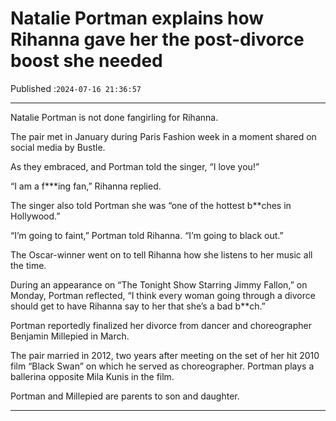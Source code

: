 # Natalie Portman explains how Rihanna gave her the post-divorce boost she needed

Published :`2024-07-16 21:36:57`

---

Natalie Portman is not done fangirling for Rihanna.

The pair met in January during Paris Fashion week in a moment shared on social media by Bustle.

As they embraced, and Portman told the singer, “I love you!”

“I am a f***ing fan,” Rihanna replied.

The singer also told Portman she was “one of the hottest b**ches in Hollywood.”

“I’m going to faint,” Portman told Rihanna. “I’m going to black out.”

The Oscar-winner went on to tell Rihanna how she listens to her music all the time.

During an appearance on “The Tonight Show Starring Jimmy Fallon,” on Monday, Portman reflected, “I think every woman going through a divorce should get to have Rihanna say to her that she’s a bad b**ch.”

Portman reportedly finalized her divorce from dancer and choreographer Benjamin Millepied in March.

The pair married in 2012, two years after meeting on the set of her hit 2010 film “Black Swan” on which he served as choreographer. Portman plays a ballerina opposite Mila Kunis in the film.

Portman and Millepied are parents to son and daughter.

---

